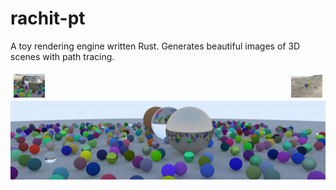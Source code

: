 # rachit-pt
A toy rendering engine written Rust. Generates beautiful images of 3D scenes with path tracing.

<img width="10%" style="float: left; padding: 5px;" src="renders/skybox_random.png"/>
<img width="10%" style="float: right; padding: 5px;" src="renders/skybox_1.png"/>
<img style="display: block; margin: auto;" src="renders/banner.png"/>